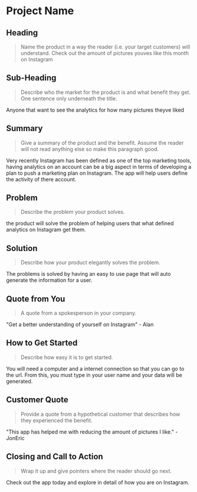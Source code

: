 # Project Name #

<!--
> This material was originally posted [here](http://www.quora.com/What-is-Amazons-approach-to-product-development-and-product-management). It is reproduced here for posterities sake.

There is an approach called "working backwards" that is widely used at Amazon. They work backwards from the customer, rather than starting with an idea for a product and trying to bolt customers onto it. While working backwards can be applied to any specific product decision, using this approach is especially important when developing new products or features.

For new initiatives a product manager typically starts by writing an internal press release announcing the finished product. The target audience for the press release is the new/updated product's customers, which can be retail customers or internal users of a tool or technology. Internal press releases are centered around the customer problem, how current solutions (internal or external) fail, and how the new product will blow away existing solutions.

If the benefits listed don't sound very interesting or exciting to customers, then perhaps they're not (and shouldn't be built). Instead, the product manager should keep iterating on the press release until they've come up with benefits that actually sound like benefits. Iterating on a press release is a lot less expensive than iterating on the product itself (and quicker!).

If the press release is more than a page and a half, it is probably too long. Keep it simple. 3-4 sentences for most paragraphs. Cut out the fat. Don't make it into a spec. You can accompany the press release with a FAQ that answers all of the other business or execution questions so the press release can stay focused on what the customer gets. My rule of thumb is that if the press release is hard to write, then the product is probably going to suck. Keep working at it until the outline for each paragraph flows.

Oh, and I also like to write press-releases in what I call "Oprah-speak" for mainstream consumer products. Imagine you're sitting on Oprah's couch and have just explained the product to her, and then you listen as she explains it to her audience. That's "Oprah-speak", not "Geek-speak".

Once the project moves into development, the press release can be used as a touchstone; a guiding light. The product team can ask themselves, "Are we building what is in the press release?" If they find they're spending time building things that aren't in the press release (overbuilding), they need to ask themselves why. This keeps product development focused on achieving the customer benefits and not building extraneous stuff that takes longer to build, takes resources to maintain, and doesn't provide real customer benefit (at least not enough to warrant inclusion in the press release).
 -->

## Heading ##
  > Name the product in a way the reader (i.e. your target customers) will understand.
  Check out the amount of pictures youves like this month on Instagram

## Sub-Heading ##
  > Describe who the market for the product is and what benefit they get. One sentence only underneath the title.

  Anyone that want to see the analytics for how many pictures theyve liked

## Summary ##
  > Give a summary of the product and the benefit. Assume the reader will not read anything else so make this paragraph good.

  Very recently Instagram has been defined as one of the top marketing tools, having analytics on an account can be a big aspect in terms of developing a plan to push a marketing plan on Instagram. The app will help users define the activity of there account.

## Problem ##
  > Describe the problem your product solves.

the product will solve the problem of helping users that what defined analytics on Instagram get them.
## Solution ##
  > Describe how your product elegantly solves the problem.

  The problems is solved by having an easy to use page that will auto generate the information for a user.

## Quote from You ##
  > A quote from a spokesperson in your company.

  "Get a better understanding of yourself on Instagram" - Alan

## How to Get Started ##
  > Describe how easy it is to get started.

  You will need a computer and a internet connection so that you can go to the url. From this, you must type in your user name and your data will be generated.

## Customer Quote ##
  > Provide a quote from a hypothetical customer that describes how they experienced the benefit.

  "This app has helped me with reducing the amount of pictures I like." - JonEric

## Closing and Call to Action ##
  > Wrap it up and give pointers where the reader should go next.

  Check out the app today and explore in detail of how you are on Instagram. 
